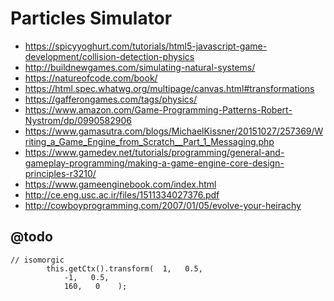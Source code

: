 # Particles Simulator

* https://spicyyoghurt.com/tutorials/html5-javascript-game-development/collision-detection-physics
* http://buildnewgames.com/simulating-natural-systems/
* https://natureofcode.com/book/
* https://html.spec.whatwg.org/multipage/canvas.html#transformations
* https://gafferongames.com/tags/physics/
* https://www.amazon.com/Game-Programming-Patterns-Robert-Nystrom/dp/0990582906
* https://www.gamasutra.com/blogs/MichaelKissner/20151027/257369/Writing_a_Game_Engine_from_Scratch__Part_1_Messaging.php
* https://www.gamedev.net/tutorials/programming/general-and-gameplay-programming/making-a-game-engine-core-design-principles-r3210/
* https://www.gameenginebook.com/index.html
* http://ce.eng.usc.ac.ir/files/1511334027376.pdf
* http://cowboyprogramming.com/2007/01/05/evolve-your-heirachy

## @todo

```ecmascript 6
// isomorgic
        this.getCtx().transform(  1,   0.5,
            -1,   0.5,
            160,   0    );

```

